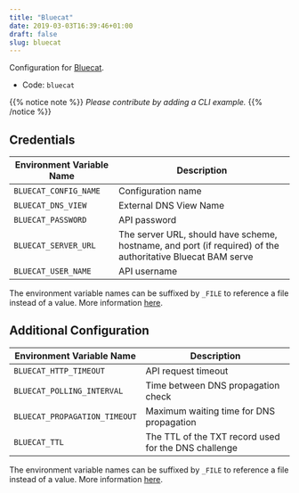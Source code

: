 ```yaml
---
title: "Bluecat"
date: 2019-03-03T16:39:46+01:00
draft: false
slug: bluecat
---
```


<!-- THIS DOCUMENTATION IS AUTO-GENERATED. PLEASE DO NOT EDIT. -->
<!-- providers/dns/bluecat/bluecat.toml -->
<!-- THIS DOCUMENTATION IS AUTO-GENERATED. PLEASE DO NOT EDIT. -->


Configuration for [Bluecat](https://www.bluecatnetworks.com).


<!--more-->

- Code: `bluecat`

{{% notice note %}}
_Please contribute by adding a CLI example._
{{% /notice %}}




## Credentials

| Environment Variable Name | Description |
|-----------------------|-------------|
| `BLUECAT_CONFIG_NAME` | Configuration name |
| `BLUECAT_DNS_VIEW` | External DNS View Name |
| `BLUECAT_PASSWORD` | API password |
| `BLUECAT_SERVER_URL` | The server URL, should have scheme, hostname, and port (if required) of the authoritative Bluecat BAM serve |
| `BLUECAT_USER_NAME` | API username |

The environment variable names can be suffixed by `_FILE` to reference a file instead of a value.
More information [here](/lego/dns/#configuration-and-credentials).


## Additional Configuration

| Environment Variable Name | Description |
|--------------------------------|-------------|
| `BLUECAT_HTTP_TIMEOUT` | API request timeout |
| `BLUECAT_POLLING_INTERVAL` | Time between DNS propagation check |
| `BLUECAT_PROPAGATION_TIMEOUT` | Maximum waiting time for DNS propagation |
| `BLUECAT_TTL` | The TTL of the TXT record used for the DNS challenge |

The environment variable names can be suffixed by `_FILE` to reference a file instead of a value.
More information [here](/lego/dns/#configuration-and-credentials).





<!-- THIS DOCUMENTATION IS AUTO-GENERATED. PLEASE DO NOT EDIT. -->
<!-- providers/dns/bluecat/bluecat.toml -->
<!-- THIS DOCUMENTATION IS AUTO-GENERATED. PLEASE DO NOT EDIT. -->
